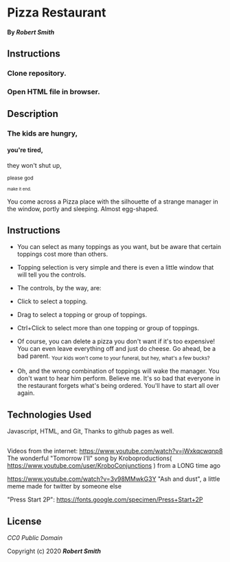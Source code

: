 # **Pizza Restaurant** 


#### By _Robert Smith_ 
## Instructions
### Clone repository.
### Open HTML file in browser.

## Description
### The kids are hungry,
#### you're tired,
 they won't shut up,

<sup> please god</sup>

<sup><sub> make it end.</sub></sup>

You come across a Pizza place with the silhouette of a strange manager in the window, portly and sleeping. Almost egg-shaped.

## Instructions

- You can select as many toppings as you want, but be aware that certain toppings cost more than others.
- Topping selection is very simple and there is even a little window that will tell you the controls.
- The controls, by the way, are:
- Click to select a topping. 
- Drag to select a topping or group of toppings.
- Ctrl+Click to select more than one topping or group of toppings.
- Of course, you can delete a pizza you don't want if it's too expensive! You can even leave everything off and just do cheese. Go ahead, be a bad parent. <sub> Your kids won't come to your funeral, but hey, what's a few bucks? </sub>

- Oh, and the wrong combination of toppings will wake the manager. You don't want to hear him perform. Believe me. It's so bad that everyone in the restaurant forgets what's being ordered. You'll have to start all over again.
## Technologies Used

Javascript,
HTML, and
Git,
Thanks to github pages as well.


## 

Videos from the internet:
https://www.youtube.com/watch?v=jWxkqcwqnp8 The wonderful "Tomorrow I'll" song by Kroboproductions( https://www.youtube.com/user/KroboConjunctions ) from a LONG time ago

https://www.youtube.com/watch?v=3v98MMwkG3Y
"Ash and dust", a little meme made for twitter by someone else

"Press Start 2P":
https://fonts.google.com/specimen/Press+Start+2P



## License

*CC0 Public Domain*

Copyright (c) 2020 **_Robert Smith_**
